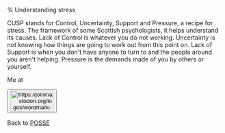 % Understanding stress

CUSP stands for Control, Uncertainty, Support and Pressure, a recipe for stress. The framework of some Scottish psychologists, it helps understand its causes. Lack of Control is whatever you do not working. Uncertainty is not knowing how things are going to work out from this point on. Lack of Support is when you don't have anyone to turn to and the people around you aren't helping. Pressure is the demands made of you by others or yourself.



Me at
<form action='https://mastodon.sdf.org/@drbean'>
<button type='submit' class='btn'>
<img src='./mastodon.svg'
alt='https://joinmastodon.org/logos/wordmark-black-text.svg'
style='width:100px;height:50px'/>
</button></form>

Back to [POSSE](POSSE.html)
